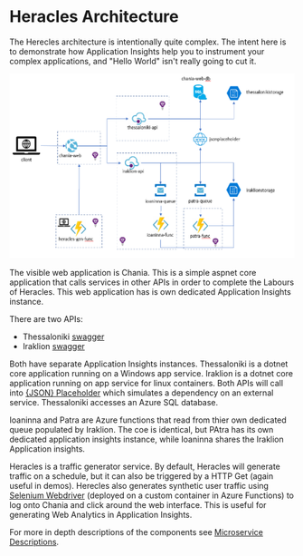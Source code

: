 # Heracles Architecture

The Herecles architecture is intentionally quite complex.  The intent here is to demonstrate how Application Insights help you to instrument your complex applications, and "Hello World" isn't really going to cut it.
<p align="center">
  <img src="../images/heracles-architecture.png" />
</p>

The visible web application is Chania. This is a simple aspnet core application that calls services in other APIs in order to complete the Labours of Heracles.  This web application has is own dedicated Application Insights instance.

There are two APIs:
 - Thessaloniki [swagger](https://hercthessaloniki-api.azurewebsites.net/index.html)
 - Iraklion [swagger](https://herciraklion-api.azurewebsites.net/index.html)
 
Both have separate Application Insights instances. Thessaloniki is a dotnet core application running on a Windows app service. Iraklion is a dotnet core application running on app service for linux containers. Both APIs will call into [{JSON} Placeholder](https://jsonplaceholder.typicode.com/) which simulates a dependency on an external service.  Thessaloniki accesses an Azure SQL database.

Ioaninna and Patra are Azure functions that read from thier own dedicated queue populated by Iraklion.  The coe is identical, but PAtra has its own dedicated application insights instance, while Ioaninna shares the Iraklion Application insights.

Heracles is a traffic generator service.  By default, Heracles will generate traffic on a schedule, but it can also be triggered by a HTTP Get (again useful in demos).  Herecles also generates synthetic user traffic using [Selenium Webdriver](https://www.selenium.dev/) (deployed on a custom container in Azure Functions) to log onto Chania and click around the web interface.  This is useful for generating Web Analytics in Application Insights.

For more in depth descriptions of the components see [Microservice Descriptions](microservice-descriptions.md).
